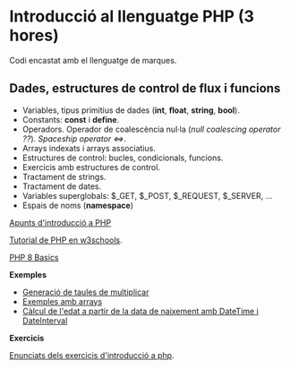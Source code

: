 # Introducció al llenguatge PHP (3 hores)

Codi encastat amb el llenguatge de marques.

## Dades, estructures de control de flux i funcions

  - Variables, tipus primitius de dades (**int**, **float**, **string**, **bool**).
  - Constants: **const** i **define**.
  - Operadors. Operador de coalescència nul·la (*null coalescing operator ??*). *Spaceship operator \<=\>*.
  - Arrays indexats i arrays associatius. 
  - Estructures de control: bucles, condicionals, funcions.
  - Exercicis amb estructures de control.
  - Tractament de strings.
  - Tractament de dates.
  - Variables superglobals: $\_GET, $\_POST, $\_REQUEST, $\_SERVER, ...
  - Espais de noms (**namespace**)

[Apunts d'introducció a PHP](uf1a01introd_php.md)

[Tutorial de PHP en w3schools](http://www.w3schools.com/php/).

[PHP 8 Basics](uf1a01php8basics.md)

**Exemples**

  - [Generació de taules de multiplicar](assets/1.1/multiply_tables.zip)
  - [Exemples amb arrays](uf1a01arrays.md)
  - [Càlcul de l'edat a partir de la data de naixement amb DateTime i DateInterval](assets/1.1/age-calc.zip)

**Exercicis**

[Enunciats dels exercicis d'introducció a php](uf1a01intro_php_exercicis.md).
